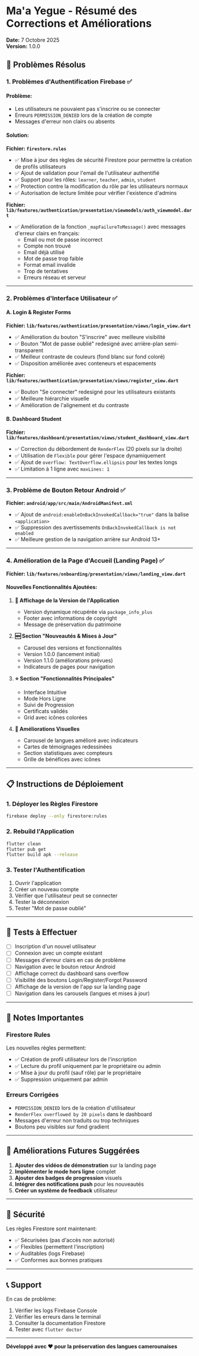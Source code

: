 # Ma'a Yegue - Résumé des Corrections et Améliorations

**Date:** 7 Octobre 2025  
**Version:** 1.0.0

## 🔧 Problèmes Résolus

### 1. **Problèmes d'Authentification Firebase** ✅

#### Problème:
- Les utilisateurs ne pouvaient pas s'inscrire ou se connecter
- Erreurs `PERMISSION_DENIED` lors de la création de compte
- Messages d'erreur non clairs ou absents

#### Solution:
**Fichier: `firestore.rules`**
- ✅ Mise à jour des règles de sécurité Firestore pour permettre la création de profils utilisateurs
- ✅ Ajout de validation pour l'email de l'utilisateur authentifié
- ✅ Support pour les rôles: `learner`, `teacher`, `admin`, `student`
- ✅ Protection contre la modification du rôle par les utilisateurs normaux
- ✅ Autorisation de lecture limitée pour vérifier l'existence d'admins

**Fichier: `lib/features/authentication/presentation/viewmodels/auth_viewmodel.dart`**
- ✅ Amélioration de la fonction `_mapFailureToMessage()` avec messages d'erreur clairs en français:
  - Email ou mot de passe incorrect
  - Compte non trouvé
  - Email déjà utilisé
  - Mot de passe trop faible
  - Format email invalide
  - Trop de tentatives
  - Erreurs réseau et serveur

---

### 2. **Problèmes d'Interface Utilisateur** ✅

#### A. Login & Register Forms

**Fichier: `lib/features/authentication/presentation/views/login_view.dart`**
- ✅ Amélioration du bouton "S'inscrire" avec meilleure visibilité
- ✅ Bouton "Mot de passe oublié" redesigné avec arrière-plan semi-transparent
- ✅ Meilleur contraste de couleurs (fond blanc sur fond coloré)
- ✅ Disposition améliorée avec conteneurs et espacements

**Fichier: `lib/features/authentication/presentation/views/register_view.dart`**
- ✅ Bouton "Se connecter" redesigné pour les utilisateurs existants
- ✅ Meilleure hiérarchie visuelle
- ✅ Amélioration de l'alignement et du contraste

#### B. Dashboard Student

**Fichier: `lib/features/dashboard/presentation/views/student_dashboard_view.dart`**
- ✅ Correction du débordement de `RenderFlex` (20 pixels sur la droite)
- ✅ Utilisation de `Flexible` pour gérer l'espace dynamiquement
- ✅ Ajout de `overflow: TextOverflow.ellipsis` pour les textes longs
- ✅ Limitation à 1 ligne avec `maxLines: 1`

---

### 3. **Problème de Bouton Retour Android** ✅

**Fichier: `android/app/src/main/AndroidManifest.xml`**
- ✅ Ajout de `android:enableOnBackInvokedCallback="true"` dans la balise `<application>`
- ✅ Suppression des avertissements `OnBackInvokedCallback is not enabled`
- ✅ Meilleure gestion de la navigation arrière sur Android 13+

---

### 4. **Amélioration de la Page d'Accueil (Landing Page)** ✅

**Fichier: `lib/features/onboarding/presentation/views/landing_view.dart`**

#### Nouvelles Fonctionnalités Ajoutées:

1. **📱 Affichage de la Version de l'Application**
   - Version dynamique récupérée via `package_info_plus`
   - Footer avec informations de copyright
   - Message de préservation du patrimoine

2. **🆕 Section "Nouveautés & Mises à Jour"**
   - Carousel des versions et fonctionnalités
   - Version 1.0.0 (lancement initial)
   - Version 1.1.0 (améliorations prévues)
   - Indicateurs de pages pour navigation

3. **⭐ Section "Fonctionnalités Principales"**
   - Interface Intuitive
   - Mode Hors Ligne
   - Suivi de Progression
   - Certificats validés
   - Grid avec icônes colorées

4. **🎨 Améliorations Visuelles**
   - Carousel de langues amélioré avec indicateurs
   - Cartes de témoignages redessinées
   - Section statistiques avec compteurs
   - Grille de bénéfices avec icônes

---

## 📋 Instructions de Déploiement

### 1. Déployer les Règles Firestore
```bash
firebase deploy --only firestore:rules
```

### 2. Rebuild l'Application
```bash
flutter clean
flutter pub get
flutter build apk --release
```

### 3. Tester l'Authentification
1. Ouvrir l'application
2. Créer un nouveau compte
3. Vérifier que l'utilisateur peut se connecter
4. Tester la déconnexion
5. Tester "Mot de passe oublié"

---

## 🎯 Tests à Effectuer

- [ ] Inscription d'un nouvel utilisateur
- [ ] Connexion avec un compte existant
- [ ] Messages d'erreur clairs en cas de problème
- [ ] Navigation avec le bouton retour Android
- [ ] Affichage correct du dashboard sans overflow
- [ ] Visibilité des boutons Login/Register/Forgot Password
- [ ] Affichage de la version de l'app sur la landing page
- [ ] Navigation dans les carousels (langues et mises à jour)

---

## 📝 Notes Importantes

### Firestore Rules
Les nouvelles règles permettent:
- ✅ Création de profil utilisateur lors de l'inscription
- ✅ Lecture du profil uniquement par le propriétaire ou admin
- ✅ Mise à jour du profil (sauf rôle) par le propriétaire
- ✅ Suppression uniquement par admin

### Erreurs Corrigées
- `PERMISSION_DENIED` lors de la création d'utilisateur
- `RenderFlex overflowed by 20 pixels` dans le dashboard
- Messages d'erreur non traduits ou trop techniques
- Boutons peu visibles sur fond gradient

---

## 🚀 Améliorations Futures Suggérées

1. **Ajouter des vidéos de démonstration** sur la landing page
2. **Implémenter le mode hors ligne** complet
3. **Ajouter des badges de progression** visuels
4. **Intégrer des notifications push** pour les nouveautés
5. **Créer un système de feedback** utilisateur

---

## 🔐 Sécurité

Les règles Firestore sont maintenant:
- ✅ Sécurisées (pas d'accès non autorisé)
- ✅ Flexibles (permettent l'inscription)
- ✅ Auditables (logs Firebase)
- ✅ Conformes aux bonnes pratiques

---

## 📞 Support

En cas de problème:
1. Vérifier les logs Firebase Console
2. Vérifier les erreurs dans le terminal
3. Consulter la documentation Firestore
4. Tester avec `flutter doctor`

---

**Développé avec ❤️ pour la préservation des langues camerounaises**

